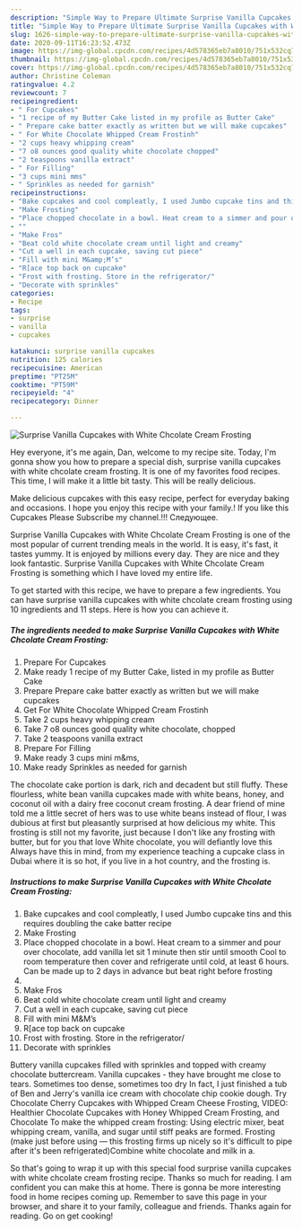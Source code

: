 ```yaml
---
description: "Simple Way to Prepare Ultimate Surprise Vanilla Cupcakes with White Chcolate Cream Frosting"
title: "Simple Way to Prepare Ultimate Surprise Vanilla Cupcakes with White Chcolate Cream Frosting"
slug: 1626-simple-way-to-prepare-ultimate-surprise-vanilla-cupcakes-with-white-chcolate-cream-frosting
date: 2020-09-11T16:23:52.473Z
image: https://img-global.cpcdn.com/recipes/4d578365eb7a8010/751x532cq70/surprise-vanilla-cupcakes-with-white-chcolate-cream-frosting-recipe-main-photo.jpg
thumbnail: https://img-global.cpcdn.com/recipes/4d578365eb7a8010/751x532cq70/surprise-vanilla-cupcakes-with-white-chcolate-cream-frosting-recipe-main-photo.jpg
cover: https://img-global.cpcdn.com/recipes/4d578365eb7a8010/751x532cq70/surprise-vanilla-cupcakes-with-white-chcolate-cream-frosting-recipe-main-photo.jpg
author: Christine Coleman
ratingvalue: 4.2
reviewcount: 7
recipeingredient:
- " For Cupcakes"
- "1 recipe of my Butter Cake listed in my profile as Butter Cake"
- " Prepare cake batter exactly as written but we will make cupcakes"
- " For White Chocolate Whipped Cream Frostinh"
- "2 cups heavy whipping cream"
- "7 o8 ounces good quality white chocolate chopped"
- "2 teaspoons vanilla extract"
- " For Filling"
- "3 cups mini mms"
- " Sprinkles as needed for garnish"
recipeinstructions:
- "Bake cupcakes and cool compleatly, I used Jumbo cupcake tins and this requires doubling the cake batter recipe"
- "Make Frosting"
- "Place chopped chocolate in a bowl. Heat cream to a simmer and pour over chocolate, add vanilla let sit 1 minute then stir until smooth Cool to room temperature then cover and refrigerate until cold, at least 6 hours. Can be made up to 2 days in advance but beat right before frosting"
- ""
- "Make Fros"
- "Beat cold white chocolate cream until light and creamy"
- "Cut a well in each cupcake, saving cut piece"
- "Fill with mini M&amp;M’s"
- "R[ace top back on cupcake"
- "Frost with frosting. Store in the refrigerator/"
- "Decorate with sprinkles"
categories:
- Recipe
tags:
- surprise
- vanilla
- cupcakes

katakunci: surprise vanilla cupcakes 
nutrition: 125 calories
recipecuisine: American
preptime: "PT25M"
cooktime: "PT59M"
recipeyield: "4"
recipecategory: Dinner

---
```



![Surprise Vanilla Cupcakes with White Chcolate Cream Frosting](https://img-global.cpcdn.com/recipes/4d578365eb7a8010/751x532cq70/surprise-vanilla-cupcakes-with-white-chcolate-cream-frosting-recipe-main-photo.jpg)

Hey everyone, it's me again, Dan, welcome to my recipe site. Today, I'm gonna show you how to prepare a special dish, surprise vanilla cupcakes with white chcolate cream frosting. It is one of my favorites food recipes. This time, I will make it a little bit tasty. This will be really delicious.

Make delicious cupcakes with this easy recipe, perfect for everyday baking and occasions. I hope you enjoy this recipe with your family.! If you like this Cupcakes Please Subscribe my channel.!!! Следующее.

Surprise Vanilla Cupcakes with White Chcolate Cream Frosting is one of the most popular of current trending meals in the world. It is easy, it's fast, it tastes yummy. It is enjoyed by millions every day. They are nice and they look fantastic. Surprise Vanilla Cupcakes with White Chcolate Cream Frosting is something which I have loved my entire life.


To get started with this recipe, we have to prepare a few ingredients. You can have surprise vanilla cupcakes with white chcolate cream frosting using 10 ingredients and 11 steps. Here is how you can achieve it.

<!--inarticleads1-->

##### The ingredients needed to make Surprise Vanilla Cupcakes with White Chcolate Cream Frosting:

1. Prepare  For Cupcakes
1. Make ready 1 recipe of my Butter Cake, listed in my profile as Butter Cake
1. Prepare  Prepare cake batter exactly as written but we will make cupcakes
1. Get  For White Chocolate Whipped Cream Frostinh
1. Take 2 cups heavy whipping cream
1. Take 7 o8 ounces good quality white chocolate, chopped
1. Take 2 teaspoons vanilla extract
1. Prepare  For Filling
1. Make ready 3 cups mini m&amp;ms,
1. Make ready  Sprinkles as needed for garnish


The chocolate cake portion is dark, rich and decadent but still fluffy. These flourless, white bean vanilla cupcakes made with white beans, honey, and coconut oil with a dairy free coconut cream frosting. A dear friend of mine told me a little secret of hers was to use white beans instead of flour, I was dubious at first but pleasantly surprised at how delicious my white. This frosting is still not my favorite, just because I don&#39;t like any frosting with butter, but for you that love White chocolate, you will defiantly love this Always have this in mind, from my experience teaching a cupcake class in Dubai where it is so hot, if you live in a hot country, and the frosting is. 

<!--inarticleads2-->

##### Instructions to make Surprise Vanilla Cupcakes with White Chcolate Cream Frosting:

1. Bake cupcakes and cool compleatly, I used Jumbo cupcake tins and this requires doubling the cake batter recipe
1. Make Frosting
1. Place chopped chocolate in a bowl. Heat cream to a simmer and pour over chocolate, add vanilla let sit 1 minute then stir until smooth Cool to room temperature then cover and refrigerate until cold, at least 6 hours. Can be made up to 2 days in advance but beat right before frosting
1. 
1. Make Fros
1. Beat cold white chocolate cream until light and creamy
1. Cut a well in each cupcake, saving cut piece
1. Fill with mini M&amp;M’s
1. R[ace top back on cupcake
1. Frost with frosting. Store in the refrigerator/
1. Decorate with sprinkles


Buttery vanilla cupcakes filled with sprinkles and topped with creamy chocolate buttercream. Vanilla cupcakes - they have brought me close to tears. Sometimes too dense, sometimes too dry In fact, I just finished a tub of Ben and Jerry&#39;s vanilla ice cream with chocolate chip cookie dough. Try Chocolate Cherry Cupcakes with Whipped Cream Cheese Frosting, VIDEO: Healthier Chocolate Cupcakes with Honey Whipped Cream Frosting, and Chocolate To make the whipped cream frosting: Using electric mixer, beat whipping cream, vanilla, and sugar until stiff peaks are formed. Frosting (make just before using — this frosting firms up nicely so it&#39;s difficult to pipe after it&#39;s been refrigerated)Combine white chocolate and milk in a. 

So that's going to wrap it up with this special food surprise vanilla cupcakes with white chcolate cream frosting recipe. Thanks so much for reading. I am confident you can make this at home. There is gonna be more interesting food in home recipes coming up. Remember to save this page in your browser, and share it to your family, colleague and friends. Thanks again for reading. Go on get cooking!
